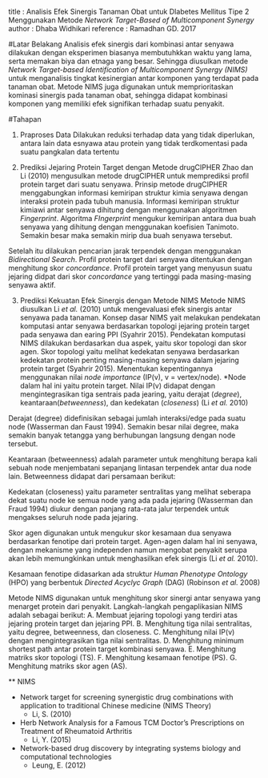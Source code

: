 title 		: Analisis Efek Sinergis Tanaman Obat untuk DIabetes Mellitus Tipe 2 Menggunakan Metode *Network Target-Based of Multicomponent Synergy*
author   	: Dhaba Widhikari
reference 	: Ramadhan GD. 2017

#Latar Belakang
Analisis efek sinergis dari kombinasi antar senyawa dilakukan dengan eksperimen biasanya membutuhkkan waktu yang lama, serta memakan biya dan etnaga yang besar. Sehingga diusulkan metode *Network Target-based Identification of Multicomponent Synergy (NIMS)* untuk menganalisis tingkat kesinergian antar komponen yang terdapat pada tanaman obat. Metode NIMS juga digunakan untuk memprioritaskan kominasi sinergis pada tanaman obat, sehingga didapat kombinasi komponen yang memiliki efek signifikan terhadap suatu penyakit.

#Tahapan
1. Praproses Data
Dilakukan reduksi terhadap data yang tidak diperlukan, antara lain data esnyawa atau protein yang tidak terdkomentasi pada suatu pangkalan data tertentu

2. Prediksi Jejaring Protein Target dengan Metode drugCIPHER
Zhao dan Li (2010) mengusulkan metode drugCIPHER untuk memprediksi profil protein target dari suatu senyawa. Prinsip metode drugCIPHER menggabungkan informasi kemiripan struktur kimia senyawa dengan interaksi protein pada tubuh manusia. Informasi kemiripan struktur kimiawi antar senyawa dihitung dengan menggunakan algoritmen *Fingerprint*. Algoritma *FIngerprint* mengukur kemiripan antara dua buah senyawa yang dihitung dengan menggunakan koefisien Tanimoto. Semakin besar maka semakin mirip dua buah senyawa tersebut.

Setelah itu dilakukan pencarian jarak terpendek dengan menggunakan *Bidirectional Search*. Profil protein target dari senyawa ditentukan dengan menghitung skor *concordance*. Profil protein target yang menyusun suatu jejaring didpat dari skor *concordance* yang tertinggi pada masing-masing senyawa aktif.

3. Prediksi Kekuatan Efek Sinergis dengan Metode NIMS
Metode NIMS diusulkan Li *et al.* (2010) untuk mengevaluasi efek sinergis antar senyawa pada tanaman. Konsep dasar NIMS yait melakukan pendekatan komputasi antar senyawa berdasarkan topologi jejaring protein target pada senyawa dan earing PPI (Syahrir 2015). Pendekatan komputasi NIMS dilakukan berdasarkan dua aspek, yaitu skor topologi dan skor agen. Skor topologi yaitu melihat kedekatan senyawa berdasarkan kedekatan protein penting masing-masing senyawa dalam jejaring protein target (Syahrir 2015). Menentukan kepentingannya menggunakan nilai *node importance* (IP(v), v = vertex/node). *Node dalam hal ini yaitu protein target. Nilai IP(v) didapat dengan mengintegrasikan tiga sentrais pada jearing, yaitu derajat (*degree*), keantaraan(*betweenness*), dan kedekatan (*closeness*) (Li *et al.* 2010)

Derajat (degree) didefinisikan sebagai jumlah interaksi/edge pada suatu node (Wasserman dan Faust 1994). Semakin besar nilai degree, maka semakin banyak tetangga yang berhubungan langsung dengan node tersebut.

Keantaraan (betweenness) adalah parameter untuk menghitung berapa kali sebuah node menjembatani sepanjang lintasan terpendek antar dua node lain. Betweenness didapat dari persamaan berikut:

Kedekatan (closeness) yaitu parameter sentralitas yang melihat seberapa dekat suatu node ke semua node yang ada pada jejaring (Wasserman dan Fraud 1994) diukur dengan panjang rata-rata jalur terpendek untuk mengakses seluruh node pada jejaring.

Skor agen digunakan untuk mengukur skor kesamaan dua senyawa berdasarkan fenotipe dari protein target. Agen-agen dalam hal ini senyawa, dengan mekanisme yang independen namun mengobat penyakit serupa akan lebih memungkinkan untuk menghasilkan efek sinergis (Li *et al.* 2010).

Kesamaan fenotipe didasarkan ada struktur *Human Phenotype Ontology* (HPO) yang berbentuk *Directed Acyclyc Graph* (DAG) (Robinson *et al.* 2008)

Metode NIMS digunakan untuk menghitung skor sinergi antar senyawa yang menarget protein dari penyakit. Langkah-langkah pengaplikasian NIMS adalah sebagai berikut:
A. Membuat jejaring topologi yang terdiri atas jejaring protein target dan jejaring PPI.
B. Menghitung tiga nilai sentralitas, yaitu degree, betweenness, dan closeness.
C. Menghitung nilai IP(v) dengan mengintegrasikan tiga nilai sentralitas.
D. Menghitung minimum shortest path antar protein target kombinasi senyawa.
E. Menghitung matriks skor topologi (TS).
F. Menghitung kesamaan fenotipe (PS).
G. Menghitung matriks skor agen (AS).


** NIMS
* Network target for screening synergistic drug combinations with application to traditional Chinese medicine (NIMS Theory)
	* Li, S. (2010)
* Herb Network Analysis for a Famous TCM Doctor’s Prescriptions on Treatment of Rheumatoid Arthritis
	* Li, Y. (2015)
* Network-based drug discovery by integrating systems biology and computational technologies
	* Leung, E. (2012)
